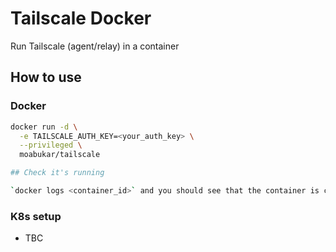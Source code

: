 # Tailscale Docker

Run Tailscale (agent/relay) in a container

## How to use

### Docker

```bash
docker run -d \
  -e TAILSCALE_AUTH_KEY=<your_auth_key> \
  --privileged \
  moabukar/tailscale

## Check it's running

`docker logs <container_id>` and you should see that the container is connected to the network.

```

### K8s setup


- TBC


